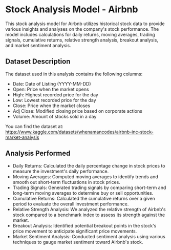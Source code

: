 # Stock Analysis Model - Airbnb

This stock analysis model for Airbnb utilizes historical stock data to provide various insights and analyses on the company's stock performance. The model includes calculations for daily returns, moving averages, trading signals, cumulative returns, relative strength analysis, breakout analysis, and market sentiment analysis.

## Dataset Description

The dataset used in this analysis contains the following columns:
* Date: Date of Listing (YYYY-MM-DD)
* Open: Price when the market opens
* High: Highest recorded price for the day
* Low: Lowest recorded price for the day
* Close: Price when the market closes
* Adj Close: Modified closing price based on corporate actions
* Volume: Amount of stocks sold in a day

You can find the dataset at: https://www.kaggle.com/datasets/whenamancodes/airbnb-inc-stock-market-analysis

## Analysis Performed

* Daily Returns: Calculated the daily percentage change in stock prices to measure the investment's daily performance.
* Moving Averages: Computed moving averages to identify trends and smooth out short-term fluctuations in stock prices.
* Trading Signals: Generated trading signals by comparing short-term and long-term moving averages to determine buy or sell opportunities.
* Cumulative Returns: Calculated the cumulative returns over a given period to evaluate the overall investment performance.
* Relative Strength Analysis: We analyzed the relative strength of Airbnb's stock compared to a benchmark index to assess its strength against the market.
* Breakout Analysis: Identified potential breakout points in the stock's price movement to anticipate significant price movements.
* Market Sentiment Analysis: Conducted sentiment analysis using various techniques to gauge market sentiment toward Airbnb's stock.

